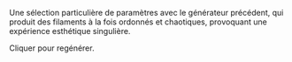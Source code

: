 Une sélection particulière de paramètres avec le générateur précédent, qui produit des filaments à la fois ordonnés et chaotiques, provoquant une expérience esthétique singulière.

Cliquer pour regénérer.